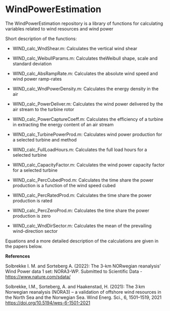 # WindPowerEstimation
The WindPowerEstimation repository is a library of functions for calculating variables related to wind resources and wind power

Short description of the functions:

- WIND_calc_WndShear.m: Calculates the vertical wind shear

- WIND_calc_WeibullParams.m: Calculates theWeibull shape, scale and standard deviation

- WIND_calc_AbsRampRate.m: Calculates the absolute wind speed and wind power ramp-rates

- WIND_calc_WndPowerDensity.m: Calculates the energy density in the air

- WIND_calc_PowerDeliver.m: Calculates the wind power delivered by the air stream to the turbine rotor

- WIND_calc_PowerCaptureCoeff.m: Calculates the efficiency of a turbine in extracting the energy content of an air stream

- WIND_calc_TurbinePowerProd.m: Calculates wind power production for a selected turbine and method

- WIND_calc_FullLoadHours.m: Calculates the full load hours for a selected turbine

- WIND_calc_CapacityFactor.m: Calculates the wind power capacity factor for a selected turbine

- WIND_calc_PercCubedProd.m: Calculates the time share the power production is a function of the wind speed cubed

- WIND_calc_PercRatedProd.m: Calculates the time share the power production is rated

- WIND_calc_PercZeroProd.m: Calculates the time share the power production is zero

- WIND_calc_WndDirSector.m: Calculates the mean of the prevailing wind-direction sector


Equations and a more detailed description of the calculations are given in the papers below.


**References**

Solbrekke I. M. and Sorteberg A. (2022): The 3-km NORwegian reanalysis’ Wind Power data 1 set: NORA3-WP. Submitted to Scientific Data - https://www.nature.com/sdata/

Solbrekke, I.M., Sorteberg, A. and Haakenstad, H. (2021): The 3 km Norwegian reanalysis (NORA3) – a validation of offshore wind resources in the North Sea and the Norwegian Sea. Wind Energ. Sci., 6, 1501–1519, 2021 https://doi.org/10.5194/wes-6-1501-2021
